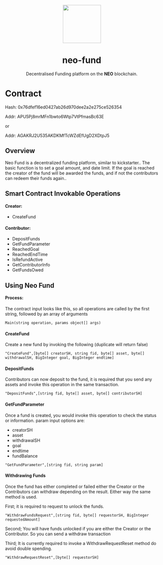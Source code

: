 <p align="center">
  <img
    src="http://res.cloudinary.com/vidsy/image/upload/v1503160820/CoZ_Icon_DARKBLUE_200x178px_oq0gxm.png"
    width="125px;">
</p>

<h1 align="center">neo-fund</h1>

<p align="center">
  Decentralised Funding platform on the <b>NEO</b> blockchain.
</p>

# Contract
Hash: 0x76dfef16ed0427ab26d970dee2a2e275ce526354

Addr: APU5Pj8mrMFn1bwto6Wtp7VtPfmasBc63E

or

Addr: AGAKRJ2U535AKDKMfTcWZdEfUgD2XDtpJ5

## Overview
Neo Fund is a decentralized funding platform, similar to kickstarter.. The basic function is to set a goal amount, and date limit. If the goal is reached the creator of the fund will be awarded the funds, and if not the contributors can redeem their funds again..


## Smart Contract Invokable Operations

#### Creator:

- CreateFund

#### Contributor:

- DepositFunds
- GetFundParameter
- ReachedGoal
- ReachedEndTime
- IsRefundActive
- GetContributorInfo
- GetFundsOwed


## Using Neo Fund

#### Process:
The contract input looks like this, so all operations are called by the first string, followed by an array of arguments
```
Main(string operation, params object[] args)
```
#### CreateFund
Create a new fund by invoking the following (duplicate will return false)

```
"CreateFund",[byte[] creatorSH, string fid, byte[] asset, byte[] withdrawalSH, BigInteger goal, BigInteger endtime]
```

#### DepositFunds
Contributors can now deposit to the fund, it is required that you send any assets and invoke this operation in the same transaction.

```
"DepositFunds",[string fid, byte[] asset, byte[] contributorSH]
```

#### GetFundParameter
Once a fund is created, you would invoke this operation to check the status or information.
param input options are:

- creatorSH
- asset
- withdrawalSH
- goal
- endtime
- fundBalance

```
"GetFundParameter",[string fid, string param]
```

#### Withdrawing Funds
Once the fund has either completed or failed either the Creator or the Contributors can withdraw depending on the result. Either way the same method is used.

First; it is required to request to unlock the funds.
```
"WithdrawFundsRequest",[string fid, byte[] requestorSH, BigInteger requestedAmount]
```

Second; You will have funds unlocked if you are either the Creator or the Contributor. So you can send a withdraw transaction

Third; It is currently required to invoke a WithdrawRequestReset method do avoid double spending.
```
"WithdrawRequestReset",[byte[] requestorSH]
```
